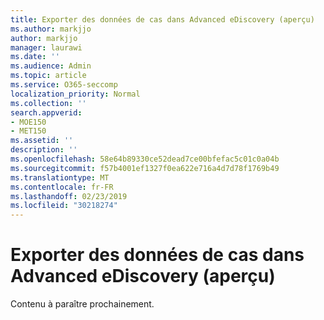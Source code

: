 ```yaml
---
title: Exporter des données de cas dans Advanced eDiscovery (aperçu)
ms.author: markjjo
author: markjjo
manager: laurawi
ms.date: ''
ms.audience: Admin
ms.topic: article
ms.service: O365-seccomp
localization_priority: Normal
ms.collection: ''
search.appverid:
- MOE150
- MET150
ms.assetid: ''
description: ''
ms.openlocfilehash: 58e64b89330ce52dead7ce00bfefac5c01c0a04b
ms.sourcegitcommit: f57b4001ef1327f0ea622e716a4d7d78f1769b49
ms.translationtype: MT
ms.contentlocale: fr-FR
ms.lasthandoff: 02/23/2019
ms.locfileid: "30218274"
---
```

# <a name="export-case-data-in-advanced-ediscovery-preview"></a>Exporter des données de cas dans Advanced eDiscovery (aperçu)

Contenu à paraître prochainement.